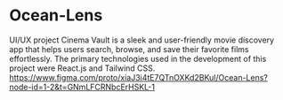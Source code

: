 # Ocean-Lens
UI/UX project
Cinema Vault is a sleek and user-friendly movie discovery app that helps users search, browse, and save their favorite films effortlessly. The primary technologies used in the development of this project were React.js and Tailwind CSS.
https://www.figma.com/proto/xiaJ3i4tE7QTnOXKd2BKul/Ocean-Lens?node-id=1-2&t=GNmLFCRNbcErHSKL-1
